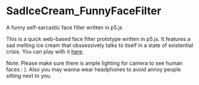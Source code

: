 # SadIceCream_FunnyFaceFilter
A funny self-sarcastic face filter written in p5.js

This is a quick web-based face filter prototype written in p5.js. It features a sad melting ice cream that obssessively talks to itself in a state of existential crisis.
You can play with it [here](https://snowxu17.github.io/SadIceCream_FunnyFaceFilter/).

Note: Please make sure there is ample lighting for camera to see human faces : ). Also you may wanna wear headphones to avoid annoy people sitting next to you. 
